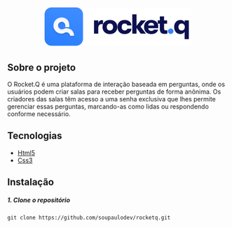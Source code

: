 <div align="center">

# ![Rocket.Q](assets/images/logo.svg)

</div>

## Sobre o projeto

O Rocket.Q é uma plataforma de interação baseada em perguntas, onde os usuários podem criar salas para receber perguntas de forma anônima. Os criadores das salas têm acesso a uma senha exclusiva que lhes permite gerenciar essas perguntas, marcando-as como lidas ou respondendo conforme necessário.

## Tecnologias

- [Html5](https://html.spec.whatwg.org/)
- [Css3](https://www.w3schools.com/Css/)

## Instalação

##### 1. Clone o repositório

```
git clone https://github.com/soupaulodev/rocketq.git
```

